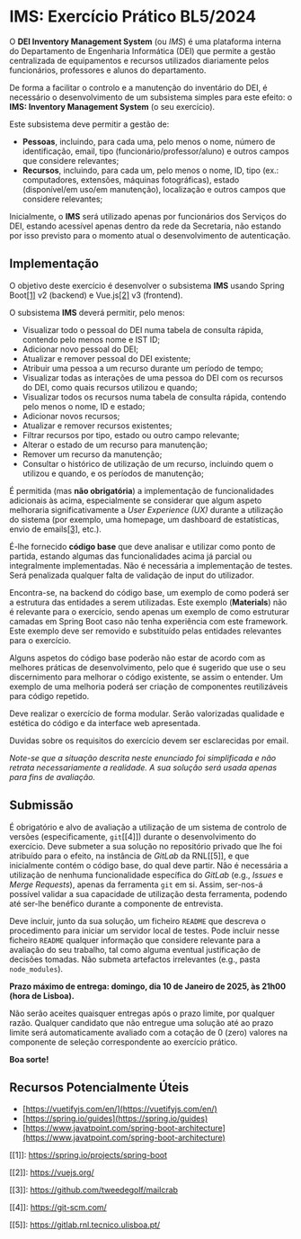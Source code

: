 # IMS: Exercício Prático BL5/2024

O **DEI Inventory Management System** (ou _IMS_) é uma plataforma interna do Departamento de Engenharia Informática (DEI) que permite a gestão centralizada de equipamentos e recursos utilizados diariamente pelos funcionários, professores e alunos do departamento.

De forma a facilitar o controlo e a manutenção do inventário do DEI, é necessário o desenvolvimento de um subsistema simples para este efeito: o **IMS: Inventory Management System** (o seu exercício).

Este subsistema deve permitir a gestão de:

- **Pessoas**, incluindo, para cada uma, pelo menos o nome, número de identificação, email, tipo (funcionário/professor/aluno) e outros campos que considere relevantes;
- **Recursos**, incluindo, para cada um, pelo menos o nome, ID, tipo (ex.: computadores, extensões, máquinas fotográficas), estado (disponível/em uso/em manutenção), localização e outros campos que considere relevantes;

Inicialmente, o **IMS** será utilizado apenas por funcionários dos Serviços do DEI, estando acessível apenas dentro da rede da Secretaria, não estando por isso previsto para o momento atual o desenvolvimento de autenticação.

## Implementação

O objetivo deste exercício é desenvolver o subsistema **IMS** usando Spring Boot[[1]](https://spring.io/projects/spring-boot) v2 (backend) e Vue.js[[2]](https://vuejs.org/) v3 (frontend).

O subsistema **IMS** deverá permitir, pelo menos:

- Visualizar todo o pessoal do DEI numa tabela de consulta rápida, contendo pelo menos nome e IST ID;
- Adicionar novo pessoal do DEI;
- Atualizar e remover pessoal do DEI existente;
- Atribuir uma pessoa a um recurso durante um período de tempo;
- Visualizar todas as interações de uma pessoa do DEI com os recursos do DEI, como quais recursos utilizou e quando;
- Visualizar todos os recursos numa tabela de consulta rápida, contendo pelo menos o nome, ID e estado;
- Adicionar novos recursos;
- Atualizar e remover recursos existentes;
- Filtrar recursos por tipo, estado ou outro campo relevante;
- Alterar o estado de um recurso para manutenção;
- Remover um recurso da manutenção;
- Consultar o histórico de utilização de um recurso, incluindo quem o utilizou e quando, e os períodos de manutenção;

É permitida (mas **não obrigatória**) a implementação de funcionalidades adicionais às acima, especialmente se considerar que algum aspeto melhoraria significativamente a _User Experience (UX)_ durante a utilização do sistema (por exemplo, uma homepage, um dashboard de estatísticas, envio de emails[[3]](https://github.com/tweedegolf/mailcrab), etc.).

É-lhe fornecido **código base** que deve analisar e utilizar como ponto de partida, estando algumas das funcionalidades acima já parcial ou integralmente implementadas. Não é necessária a implementação de testes. Será penalizada qualquer falta de validação de input do utilizador.

Encontra-se, na backend do código base, um exemplo de como poderá ser a estrutura das entidades a serem utilizadas. Este exemplo (**Materials**) não é relevante para o exercício, sendo apenas um exemplo de como estruturar camadas em Spring Boot caso não tenha experiência com este framework. Este exemplo deve ser removido e substituído pelas entidades relevantes para o exercício.

Alguns aspetos do código base poderão não estar de acordo com as melhores práticas de desenvolvimento, pelo que é sugerido que use o seu discernimento para melhorar o código existente, se assim o entender. Um exemplo de uma melhoria poderá ser criação de componentes reutilizáveis para código repetido.

Deve realizar o exercício de forma modular. Serão valorizadas qualidade e estética do código e da interface web apresentada.

Duvidas sobre os requisitos do exercício devem ser esclarecidas por email.

_Note-se que a situação descrita neste enunciado foi simplificada e não retrata necessariamente a realidade. A sua solução será usada apenas para fins de avaliação._

## Submissão

É obrigatório e alvo de avaliação a utilização de um sistema de controlo de versões (especificamente, `git`[\[4\]]) durante o desenvolvimento do exercício. Deve submeter a sua solução no repositório privado que lhe foi atribuído para o efeito, na instância de _GitLab_ da RNL[\[5\]], e que inicialmente contém o código base, do qual deve partir. Não é necessária a utilização de nenhuma funcionalidade específica do _GitLab_ (e.g., _Issues_ e _Merge Requests_), apenas da ferramenta `git` em si. Assim, ser-nos-á possível validar a sua capacidade de utilização desta ferramenta, podendo até ser-lhe benéfico durante a componente de entrevista.

Deve incluir, junto da sua solução, um ficheiro `README` que descreva o procedimento para iniciar um servidor local de testes. Pode incluir nesse ficheiro `README` qualquer informação que considere relevante para a avaliação do seu trabalho, tal como alguma eventual justificação de decisões tomadas. Não submeta artefactos irrelevantes (e.g., pasta `node_modules`).

**Prazo máximo de entrega: domingo, dia 10 de Janeiro de 2025, às 21h00 (hora de Lisboa).**

Não serão aceites quaisquer entregas após o prazo limite, por qualquer razão. Qualquer candidato que não entregue uma solução até ao prazo limite será automaticamente avaliado com a cotação de 0 (zero) valores na componente de seleção correspondente ao exercício prático.

**Boa sorte!**

## Recursos Potencialmente Úteis

- [https://vuetifyjs.com/en/](https://vuetifyjs.com/en/)
- [https://spring.io/guides](https://spring.io/guides)
- [https://www.javatpoint.com/spring-boot-architecture](https://www.javatpoint.com/spring-boot-architecture)

[[1]]: https://spring.io/projects/spring-boot

[[2]]: https://vuejs.org/

[[3]]: https://github.com/tweedegolf/mailcrab

[[4]]: https://git-scm.com/

[[5]]: https://gitlab.rnl.tecnico.ulisboa.pt/
